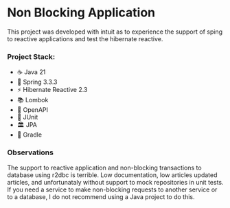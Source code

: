 # Non Blocking Application
This project was developed with intuit as to experience the support of sping
to reactive applications and test the hibernate reactive.

### Project Stack:

- ☕ Java 21
- 🌱 Spring 3.3.3
- ⚡ Hibernate Reactive 2.3
- 📚 Lombok
- 📖 OpenAPI
- 🧪 JUnit
- 🏛️ JPA
- 🚀 Gradle


### Observations
The support to reactive application and non-blocking transactions to database using r2dbc is terrible.
Low documentation, low articles updated articles, and unfortunataly without support to mock repositories in unit tests.
If you need a service to make non-blocking requests to another service or to a database, I do not recommend using a Java project to do this.